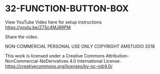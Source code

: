# 32-FUNCTION-BUTTON-BOX

View YouTube Video here for setup instructions
https://youtu.be/Z7Sc4MJ8RPM

Share the video. 

NON-COMMERCIAL PERSONAL USE ONLY COPYRIGHT AMSTUDIO 2018

This work is licensed under a Creative Commons Attribution-NonCommercial-NoDerivatives 4.0 International License.
https://creativecommons.org/licenses/by-nc-nd/4.0/
